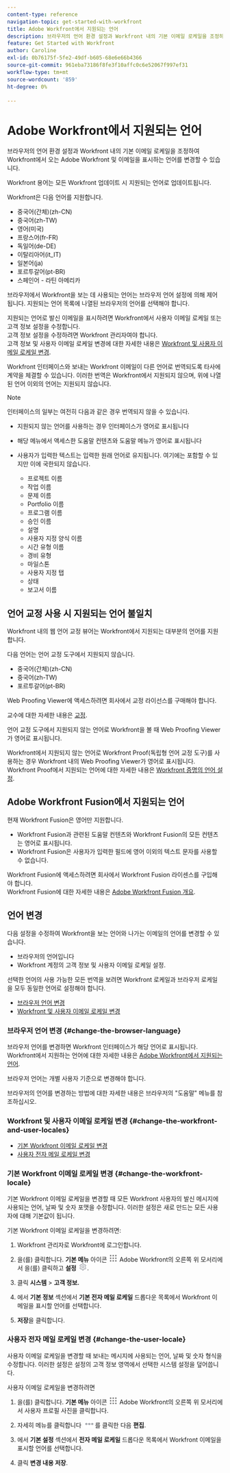 ```yaml
---
content-type: reference
navigation-topic: get-started-with-workfront
title: Adobe Workfront에서 지원되는 언어
description: 브라우저의 언어 환경 설정과 Workfront 내의 기본 이메일 로케일을 조정하여 Workfront에서 오는 Adobe Workfront 및 이메일을 표시하는 언어를 변경할 수 있습니다.
feature: Get Started with Workfront
author: Caroline
exl-id: 0b76175f-5fe2-49df-b605-68e6e66b4366
source-git-commit: 961eba73186f8fe3f10affc0c6e52067f997ef31
workflow-type: tm+mt
source-wordcount: '859'
ht-degree: 0%

---
```


# Adobe Workfront에서 지원되는 언어

브라우저의 언어 환경 설정과 Workfront 내의 기본 이메일 로케일을 조정하여 Workfront에서 오는 Adobe Workfront 및 이메일을 표시하는 언어를 변경할 수 있습니다.

Workfront 용어는 모든 Workfront 업데이트 시 지원되는 언어로 업데이트됩니다.

Workfront은 다음 언어를 지원합니다.

* 중국어(간체)(zh-CN)
* 중국어(zh-TW)
* 영어(미국)
* 프랑스어(fr-FR)
* 독일어(de-DE)
* 이탈리아어(it_IT)
* 일본어(ja)
* 포르투갈어(pt-BR)
* 스페인어 - 라틴 아메리카

브라우저에서 Workfront을 보는 데 사용되는 언어는 브라우저 언어 설정에 의해 제어됩니다. 지원되는 언어 목록에 나열된 브라우저의 언어를 선택해야 합니다.

지원되는 언어로 발신 이메일을 표시하려면 Workfront에서 사용자 이메일 로케일 또는 고객 정보 설정을 수정합니다.\
고객 정보 설정을 수정하려면 Workfront 관리자여야 합니다.\
고객 정보 및 사용자 이메일 로케일 변경에 대한 자세한 내용은 [Workfront 및 사용자 이메일 로케일 변경](#change-the-workfront-and-user-locales).

Workfront 인터페이스와 보내는 Workfront 이메일이 다른 언어로 번역되도록 타사에 계약을 체결할 수 있습니다. 이러한 번역은 Workfront에서 지원되지 않으며, 위에 나열된 언어 이외의 언어는 지원되지 않습니다.

>[!NOTE]
>
>인터페이스의 일부는 여전히 다음과 같은 경우 번역되지 않을 수 있습니다.
>
>* 지원되지 않는 언어를 사용하는 경우 인터페이스가 영어로 표시됩니다
>* 해당 메뉴에서 액세스한 도움말 컨텐츠와 도움말 메뉴가 영어로 표시됩니다
>* 사용자가 입력한 텍스트는 입력한 원래 언어로 유지됩니다. 여기에는 포함할 수 있지만 이에 국한되지 않습니다.
   >
   >   * 프로젝트 이름
   >   * 작업 이름
   >   * 문제 이름
   >   * Portfolio 이름
   >   * 프로그램 이름
   >   * 승인 이름
   >   * 설명
   >   * 사용자 지정 양식 이름
   >   * 시간 유형 이름
   >   * 경비 유형
   >   * 마일스톤
   >   * 사용자 지정 탭
   >   * 상태
   >   * 보고서 이름
>


## 언어 교정 사용 시 지원되는 언어 불일치

Workfront 내의 웹 언어 교정 뷰어는 Workfront에서 지원되는 대부분의 언어를 지원합니다.

다음 언어는 언어 교정 도구에서 지원되지 않습니다.

* 중국어(간체)(zh-CN)
* 중국어(zh-TW)
* 포르투갈어(pt-BR)

Web Proofing Viewer에 액세스하려면 회사에서 교정 라이선스를 구매해야 합니다.

교수에 대한 자세한 내용은 [교정](../review-and-approve-work/proofing/proofing.md).

언어 교정 도구에서 지원되지 않는 언어로 Workfront을 볼 때 Web Proofing Viewer가 영어로 표시됩니다.

Workfront에서 지원되지 않는 언어로 Workfront Proof(독립형 언어 교정 도구)를 사용하는 경우 Workfront 내의 Web Proofing Viewer가 영어로 표시됩니다.\
Workfront Proof에서 지원되는 언어에 대한 자세한 내용은 [Workfront 증명의 언어 설정](../workfront-proof/wp-getstarted/system-information/language-settings.md).

## Adobe Workfront Fusion에서 지원되는 언어

현재 Workfront Fusion은 영어만 지원합니다.

* Workfront Fusion과 관련된 도움말 컨텐츠와 Workfront Fusion의 모든 컨텐츠는 영어로 표시됩니다.
* Workfront Fusion은 사용자가 입력한 필드에 영어 이외의 텍스트 문자를 사용할 수 없습니다.

Workfront Fusion에 액세스하려면 회사에서 Workfront Fusion 라이센스를 구입해야 합니다.\
Workfront Fusion에 대한 자세한 내용은 [Adobe Workfront Fusion 개요](../workfront-fusion/get-started/workfront-fusion-overview.md).

## 언어 변경

다음 설정을 수정하여 Workfront을 보는 언어와 나가는 이메일의 언어를 변경할 수 있습니다.

* 브라우저의 언어입니다
* Workfront 계정의 고객 정보 및 사용자 이메일 로케일 설정.

선택한 언어의 사용 가능한 모든 번역을 보려면 Workfront 로케일과 브라우저 로케일을 모두 동일한 언어로 설정해야 합니다.

* [브라우저 언어 변경](#change-the-browser-language)
* [Workfront 및 사용자 이메일 로케일 변경](#change-the-workfront-and-user-locales)

### 브라우저 언어 변경 {#change-the-browser-language}

브라우저 언어를 변경하면 Workfront 인터페이스가 해당 언어로 표시됩니다.\
Workfront에서 지원하는 언어에 대한 자세한 내용은 [Adobe Workfront에서 지원되는 언어](#supported-languages).

브라우저 언어는 개별 사용자 기준으로 변경해야 합니다.

브라우저의 언어를 변경하는 방법에 대한 자세한 내용은 브라우저의 &quot;도움말&quot; 메뉴를 참조하십시오.

### Workfront 및 사용자 이메일 로케일 변경 {#change-the-workfront-and-user-locales}

* [기본 Workfront 이메일 로케일 변경](#change-the-workfront-locale)
* [사용자 전자 메일 로케일 변경](#change-the-user-locale)

### 기본 Workfront 이메일 로케일 변경 {#change-the-workfront-locale}

기본 Workfront 이메일 로케일을 변경할 때 모든 Workfront 사용자의 발신 메시지에 사용되는 언어, 날짜 및 숫자 포맷을 수정합니다. 이러한 설정은 새로 만드는 모든 사용자에 대해 기본값이 됩니다.

기본 Workfront 이메일 로케일을 변경하려면:

1. Workfront 관리자로 Workfront에 로그인합니다.
1. 을(를) 클릭합니다. **기본 메뉴** 아이콘 ![](assets/main-menu-icon.png) Adobe Workfront의 오른쪽 위 모서리에서 을(를) 클릭하고 **설정** ![](assets/gear-icon-settings.png).

1. 클릭 **시스템** > **고객 정보.**

1. 에서 **기본 정보** 섹션에서 **기본 전자 메일 로케일** 드롭다운 목록에서 Workfront 이메일을 표시할 언어를 선택합니다.

1. **저장**&#x200B;을 클릭합니다.

### 사용자 전자 메일 로케일 변경 {#change-the-user-locale}

사용자 이메일 로케일을 변경할 때 보내는 메시지에 사용되는 언어, 날짜 및 숫자 형식을 수정합니다. 이러한 설정은 설정의 고객 정보 영역에서 선택한 시스템 설정을 덮어씁니다.

사용자 이메일 로케일을 변경하려면

1. 을(를) 클릭합니다. **기본 메뉴** 아이콘 ![](assets/main-menu-icon.png) Adobe Workfront의 오른쪽 위 모서리에서 사용자 프로필 사진을 클릭합니다.

1. 자세히 메뉴를 클릭합니다 ![](assets/more-icon.png)를 클릭한 다음 **편집**.

1. 에서 **기본 설정** 섹션에서 **전자 메일 로케일** 드롭다운 목록에서 Workfront 이메일을 표시할 언어를 선택합니다.

1. 클릭 **변경 내용 저장**.
